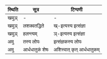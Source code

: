 | स्थिति | सूत्र | टिप्पणी |
| ----- | ------- | ------ |
| खमुञ् | - | - |
| खमुञ् | लशक्वतद्धिते | ख्-इत्यस्य इत्संज्ञा |
| खमुञ् | हलन्त्यम् | ञ्-इत्यस्य इत्संज्ञा |
| अमु | तस्य लोपः | इत्संज्ञकस्य लोपः |
| अमु | आर्धधातुकं शेषः | अशित्त्वात् कृत् आर्धधातुकम् |
